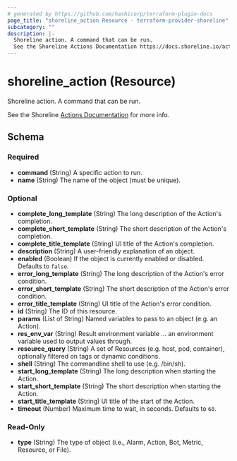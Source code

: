 ```yaml
---
# generated by https://github.com/hashicorp/terraform-plugin-docs
page_title: "shoreline_action Resource - terraform-provider-shoreline"
subcategory: ""
description: |-
  Shoreline action. A command that can be run.
  See the Shoreline Actions Documentation https://docs.shoreline.io/actions for more info.
---
```


# shoreline_action (Resource)

Shoreline action. A command that can be run.

See the Shoreline [Actions Documentation](https://docs.shoreline.io/actions) for more info.



<!-- schema generated by tfplugindocs -->
## Schema

### Required

- **command** (String) A specific action to run.
- **name** (String) The name of the object (must be unique).

### Optional

- **complete_long_template** (String) The long description of the Action's completion.
- **complete_short_template** (String) The short description of the Action's completion.
- **complete_title_template** (String) UI title of the Action's completion.
- **description** (String) A user-friendly explanation of an object.
- **enabled** (Boolean) If the object is currently enabled or disabled. Defaults to `false`.
- **error_long_template** (String) The long description of the Action's error condition.
- **error_short_template** (String) The short description of the Action's error condition.
- **error_title_template** (String) UI title of the Action's error condition.
- **id** (String) The ID of this resource.
- **params** (List of String) Named variables to pass to an object (e.g. an Action).
- **res_env_var** (String) Result environment variable ... an environment variable used to output values through.
- **resource_query** (String) A set of Resources (e.g. host, pod, container), optionally filtered on tags or dynamic conditions.
- **shell** (String) The commandline shell to use (e.g. /bin/sh).
- **start_long_template** (String) The long description when starting the Action.
- **start_short_template** (String) The short description when starting the Action.
- **start_title_template** (String) UI title of the start of the Action.
- **timeout** (Number) Maximum time to wait, in seconds. Defaults to `60`.

### Read-Only

- **type** (String) The type of object (i.e., Alarm, Action, Bot, Metric, Resource, or File).


